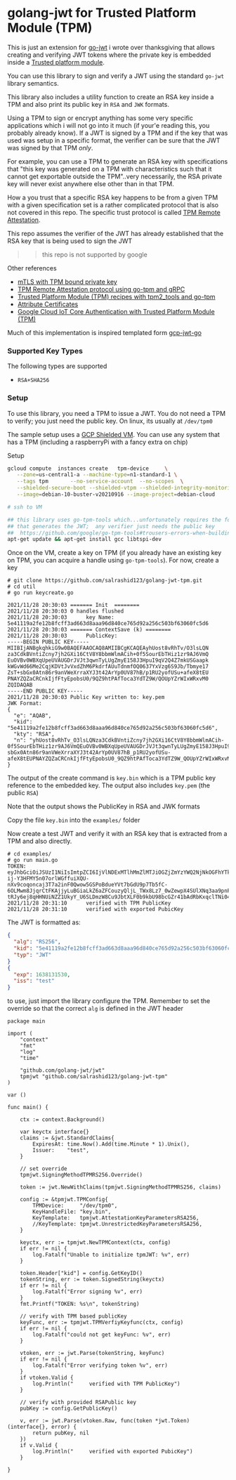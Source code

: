 
# golang-jwt for Trusted Platform Module (TPM)

This is just an extension for [go-jwt](https://github.com/golang-jwt/jwt#extensions) i wrote over thanksgiving that allows creating and verifying JWT tokens where the private key is embedded inside a [Trusted platform module](https://en.wikipedia.org/wiki/Trusted_Platform_Module).

You can use this library to sign and verify a JWT using the standard `go-jwt` library semantics.

This library also includes a utility function to create an RSA key inside a TPM and also print its public key in `RSA` and `JWK` formats.

Using a TPM to sign or encrypt anything has some very specific applications which i will not go into it much (if your'e reading this, you probably already know).  If a JWT is signed by a TPM and if the key that was used was setup in a specific format, the verifier can be sure that the JWT was signed by that TPM _only_.

For example, you can use a TPM to generate an RSA key with specifications that "this key was generated on a TPM with characteristics such that it cannot get exportable outside the TPM"..very necessarily, the RSA private key will never exist anywhere else other than in that TPM.

How a you trust that a specific RSA key happens to be from a given TPM with a given specification set is a rather complicated protocol that is also not covered in this repo.  The specific trust protocol is called [TPM Remote Attestation](https://tpm2-software.github.io/tpm2-tss/getting-started/2019/12/18/Remote-Attestation.html).

This repo assumes the verifier of the JWT has already established that the RSA key that is being used to sign the JWT

>> this repo is not supported by google

Other references

* [mTLS with TPM bound private key](https://github.com/salrashid123/go_tpm_https_embed)
* [TPM Remote Attestation protocol using go-tpm and gRPC](https://github.com/salrashid123/go_tpm_remote_attestation)
* [Trusted Platform Module (TPM) recipes with tpm2_tools and go-tpm](https://github.com/salrashid123/tpm2)
* [Attribute Certificates](https://github.com/salrashid123/attribute_certificate)
* [Google Cloud IoT Core Authentication with Trusted Platform Module (TPM)](https://github.com/salrashid123/iot_tpm_auth)


Much of this implementation is inspired templated form [gcp-jwt-go](https://github.com/someone1/gcp-jwt-go)

### Supported Key Types

The following types are supported

* `RSA+SHA256`

### Setup

To use this library, you need a TPM to issue a JWT. You do not need a TPM to verify; you just need the public key.  On linux, its usually at `/dev/tpm0`

The sample setup uses a [GCP Shielded VM](https://cloud.google.com/security/shielded-cloud/shielded-vm).  You can use any system that has a TPM (including a raspberryPi with a fancy extra on chip)

Setup 

```bash
gcloud compute  instances create   tpm-device     \
   --zone=us-central1-a --machine-type=n1-standard-1 \
   --tags tpm       --no-service-account  --no-scopes  \
   --shielded-secure-boot --shielded-vtpm --shielded-integrity-monitoring  \
   --image=debian-10-buster-v20210916 --image-project=debian-cloud

# ssh to VM

## this library uses go-tpm-tools which...unfortunately requires the following ONLY on the system
## that generates the JWT;  any verifier just needs the public key
##  https://github.com/google/go-tpm-tools#trousers-errors-when-building-server
apt-get update && apt-get install gcc libtspi-dev
```

Once on the VM, create a key on TPM (if you already have an existing key on TPM, you can acquire a handle using `go-tpm-tools`).  For now, create a key


```log
# git clone https://github.com/salrashid123/golang-jwt-tpm.git
# cd util
# go run keycreate.go 

2021/11/28 20:30:03 ======= Init  ========
2021/11/28 20:30:03 0 handles flushed
2021/11/28 20:30:03      key Name: 
5e41119a2fe12b8fcff3ad663d8aaa96d840ce765d92a256c503bf63060fc5d6
2021/11/28 20:30:03 ======= ContextSave (k) ========
2021/11/28 20:30:03      PublicKey: 
-----BEGIN PUBLIC KEY-----
MIIBIjANBgkqhkiG9w0BAQEFAAOCAQ8AMIIBCgKCAQEAyhUost8vRhTv/O3lsLQN
za3CdkBVntiZcny7jh2GXi16CtV8Y8bbmWlmACih+0f5SourEbTHiz1zr9AJ6VmQ
EuOVBv0WBXqUpeUVAUGDrJVJt3qwnTyLUgZmyE158J3HpuI9qV2Q4Z7mkUSGaapk
kWGvWd66Me2CqjKDVtJvVxdZhM6PkdrfAUuTdnmfOQ0637YxVzg6S9Jb/Tbmye17
ZsT+sbGx0Atn86r9anVWeXrraXYJ3t42ArYp0UV87hB/p1RU2yofUSu+afeX8tEU
PNAYZQZaCRCnkIjfFtyEpobsU0/9QZ9htPAfToca3YdTZ9W/QOUpYZrWIxWRxvM0
ZQIDAQAB
-----END PUBLIC KEY-----
2021/11/28 20:30:03 Public Key written to: key.pem
JWK Format:
{
  "e": "AQAB",
  "kid": "5e41119a2fe12b8fcff3ad663d8aaa96d840ce765d92a256c503bf63060fc5d6",
  "kty": "RSA",
  "n": "yhUost8vRhTv_O3lsLQNza3CdkBVntiZcny7jh2GXi16CtV8Y8bbmWlmACih-0f5SourEbTHiz1zr9AJ6VmQEuOVBv0WBXqUpeUVAUGDrJVJt3qwnTyLUgZmyE158J3HpuI9qV2Q4Z7mkUSGaapkkWGvWd66Me2CqjKDVtJvVxdZhM6PkdrfAUuTdnmfOQ0637YxVzg6S9Jb_Tbmye17ZsT-sbGx0Atn86r9anVWeXrraXYJ3t42ArYp0UV87hB_p1RU2yofUSu-afeX8tEUPNAYZQZaCRCnkIjfFtyEpobsU0_9QZ9htPAfToca3YdTZ9W_QOUpYZrWIxWRxvM0ZQ"
}
```

The output of the create command is `key.bin` which is a TPM public key reference to the embedded key.  The output also includes `key.pem` (the public `RSA`)

Note that the output shows the PublicKey in RSA and JWK formats

Copy the file `key.bin` into the `examples/` folder

Now create a test JWT and verify it with an RSA key that is extracted from a TPM and also directly. 

```log
# cd examples/
# go run main.go 
TOKEN: eyJhbGciOiJSUzI1NiIsImtpZCI6IjVlNDExMTlhMmZlMTJiOGZjZmYzYWQ2NjNkOGFhYTk2ZDg0MGNlNzY1ZDkyYTI1NmM1MDNiZjYzMDYwZmM1ZDYiLCJ0eXAiOiJKV1QifQ.eyJleHAiOjE2MzgxMzE1MzAsImlzcyI6InRlc3QifQ.R1CZ1XqXyrMHk77m1Ehj6r4c1pQVFqTRrJ-ij-Y3HFMY5n07orlWGffuiXQU-nXv9coqoncaj3T7a2inF0Qwow5GSPoBdueYVt7bGdU9p7Tb5fC-6OLMwm8JjqrCtFKAjjyLuBGiaLkZ6aZFCouzyQljL_TWx8Lz7_0wZewpX4SUlXNq3aa9pnP5AfmACfrj3_Ds4UllghGO2xHgNxFeAdlr3gvYOZmLIrLwT5KnAV4ZEu-tRJy6ej8qHHNUiNZZ1UkyY_U6SLDmzW8Cu9JbtXLF0b9kbU98bcGZr41bAdRbKxqclTNi04k7ZC2iVS6H0jFTHYwefLBdjXS9yDDLtA
2021/11/28 20:31:10      verified with TPM PublicKey
2021/11/28 20:31:10      verified with exported PubicKey
```

The JWT is formatted as:

```json
{
  "alg": "RS256",
  "kid": "5e41119a2fe12b8fcff3ad663d8aaa96d840ce765d92a256c503bf63060fc5d6",
  "typ": "JWT"
}
{
  "exp": 1638131530,
  "iss": "test"
}
```

to use, just import the library configure the TPM.  Remember to set the override so that the correct `alg` is defined in the JWT header

```golang
package main

import (
	"context"
	"fmt"
	"log"
	"time"

	"github.com/golang-jwt/jwt"
	tpmjwt "github.com/salrashid123/golang-jwt-tpm"
)

var ()

func main() {

	ctx := context.Background()

	var keyctx interface{}
	claims := &jwt.StandardClaims{
		ExpiresAt: time.Now().Add(time.Minute * 1).Unix(),
		Issuer:    "test",
	}

	// set override
	tpmjwt.SigningMethodTPMRS256.Override()

	token := jwt.NewWithClaims(tpmjwt.SigningMethodTPMRS256, claims)

	config := &tpmjwt.TPMConfig{
		TPMDevice:     "/dev/tpm0",
		KeyHandleFile: "key.bin",
		KeyTemplate:   tpmjwt.AttestationKeyParametersRSA256,
		//KeyTemplate: tpmjwt.UnrestrictedKeyParametersRSA256,
	}

	keyctx, err := tpmjwt.NewTPMContext(ctx, config)
	if err != nil {
		log.Fatalf("Unable to initialize tpmJWT: %v", err)
	}

	token.Header["kid"] = config.GetKeyID()
	tokenString, err := token.SignedString(keyctx)
	if err != nil {
		log.Fatalf("Error signing %v", err)
	}
	fmt.Printf("TOKEN: %s\n", tokenString)

	// verify with TPM based publicKey
	keyFunc, err := tpmjwt.TPMVerfiyKeyfunc(ctx, config)
	if err != nil {
		log.Fatalf("could not get keyFunc: %v", err)
	}

	vtoken, err := jwt.Parse(tokenString, keyFunc)
	if err != nil {
		log.Fatalf("Error verifying token %v", err)
	}
	if vtoken.Valid {
		log.Println("     verified with TPM PublicKey")
	}

	// verify with provided RSAPublic key
	pubKey := config.GetPublicKey()

	v, err := jwt.Parse(vtoken.Raw, func(token *jwt.Token) (interface{}, error) {
		return pubKey, nil
	})
	if v.Valid {
		log.Println("     verified with exported PubicKey")
	}

}

```